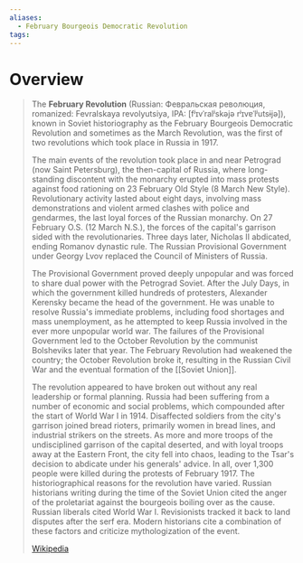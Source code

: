 ```yaml
---
aliases:
  - February Bourgeois Democratic Revolution
tags:
---
```

# Overview

> The **February Revolution** (Russian: Февральская революция, romanized: Fevralskaya revolyutsiya, IPA: [fʲɪvˈralʲskəjə rʲɪvɐˈlʲutsɨjə]), known in Soviet historiography as the February Bourgeois Democratic Revolution and sometimes as the March Revolution, was the first of two revolutions which took place in Russia in 1917.
>
> The main events of the revolution took place in and near Petrograd (now Saint Petersburg), the then-capital of Russia, where long-standing discontent with the monarchy erupted into mass protests against food rationing on 23 February Old Style (8 March New Style). Revolutionary activity lasted about eight days, involving mass demonstrations and violent armed clashes with police and gendarmes, the last loyal forces of the Russian monarchy. On 27 February O.S. (12 March N.S.), the forces of the capital's garrison sided with the revolutionaries. Three days later, Nicholas II abdicated, ending Romanov dynastic rule. The Russian Provisional Government under Georgy Lvov replaced the Council of Ministers of Russia.
>
> The Provisional Government proved deeply unpopular and was forced to share dual power with the Petrograd Soviet. After the July Days, in which the government killed hundreds of protesters, Alexander Kerensky became the head of the government. He was unable to resolve Russia's immediate problems, including food shortages and mass unemployment, as he attempted to keep Russia involved in the ever more unpopular world war. The failures of the Provisional Government led to the October Revolution by the communist Bolsheviks later that year. The February Revolution had weakened the country; the October Revolution broke it, resulting in the Russian Civil War and the eventual formation of the [[Soviet Union]].
>
> The revolution appeared to have broken out without any real leadership or formal planning. Russia had been suffering from a number of economic and social problems, which compounded after the start of World War I in 1914. Disaffected soldiers from the city's garrison joined bread rioters, primarily women in bread lines, and industrial strikers on the streets. As more and more troops of the undisciplined garrison of the capital deserted, and with loyal troops away at the Eastern Front, the city fell into chaos, leading to the Tsar's decision to abdicate under his generals' advice. In all, over 1,300 people were killed during the protests of February 1917. The historiographical reasons for the revolution have varied. Russian historians writing during the time of the Soviet Union cited the anger of the proletariat against the bourgeois boiling over as the cause. Russian liberals cited World War I. Revisionists tracked it back to land disputes after the serf era. Modern historians cite a combination of these factors and criticize mythologization of the event.
>
> [Wikipedia](https://en.wikipedia.org/wiki/February%20Revolution)